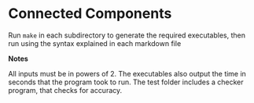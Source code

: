 Connected Components
=======================

Run ```make``` in each subdirectory to generate the required executables, then run using the syntax explained in each markdown file

**Notes**

All inputs must be in powers of 2.
The executables also output the time in seconds that the program took to run.
The test folder includes a checker program, that checks for accuracy.
